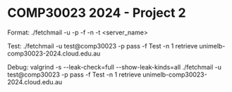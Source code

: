 # COMP30023 2024 - Project 2

Format: ./fetchmail -u <username> -p <password> -f <folder> -n <messageNum> -t <command> <server_name>

Test: ./fetchmail -u test@comp30023 -p pass -f Test -n 1 retrieve unimelb-comp30023-2024.cloud.edu.au

Debug: valgrind -s --leak-check=full --show-leak-kinds=all ./fetchmail -u test@comp30023 -p pass -f Test -n 1 retrieve unimelb-comp30023-2024.cloud.edu.au
